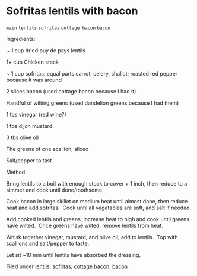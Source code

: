 # Sofritas lentils with bacon

`main` `lentils` `sofritas` `cottage bacon` `bacon`

Ingredients:

~ 1 cup dried puy de pays lentils

1\+ cup Chicken stock

~ 1 cup sofritas: equal parts carrot, celery, shallot; roasted red pepper because it was around

2 slices bacon \(used cottage bacon because I had it\)

Handful of wilting greens \(used dandelion greens because I had them\)

1 tbs vinegar \(red wine?\)

1 tbs dijon mustard

3 tbs olive oil

The greens of one scallion, sliced

Salt/pepper to tast

Method:

Bring lentils to a boil with enough stock to cover \+ 1 inch, then reduce to a simmer and cook until done/toothsome

Cook bacon in large skillet on medium heat until almost done, then reduce heat and add sofritas.  Cook until all vegetables are soft, add salt if needed.

Add cooked lentils and greens, increase heat to high and cook until greens have wilted.  Once greens have wilted, remove lentils from heat.

Whisk together vinegar, mustard, and olive oil; add to lentils.  Top with scallions and salt/pepper to taste.

Let sit ~10 min until lentils have absorbed the dressing.

Filed under [lentils](http://hashtagrecipes.tumblr.com/tagged/lentils), [sofritas](http://hashtagrecipes.tumblr.com/tagged/sofritas), [cottage bacon](http://hashtagrecipes.tumblr.com/tagged/cottage-bacon), [bacon](http://hashtagrecipes.tumblr.com/tagged/bacon)
